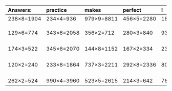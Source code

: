 | Answers: | practice | makes | perfect | ! |
| :--- | :--- | :--- | :--- | :--- |
| 238×8=1904 | 234×4=936 | 979×9=8811 | 456×5=2280 | 182×3=546 | 
|   |   |   |   |   | 
|   |   |   |   |   | 
|   |   |   |   |   | 
| 129×6=774 | 343×6=2058 | 356×2=712 | 280×3=840 | 935×5=4675 | 
|   |   |   |   |   | 
|   |   |   |   |   | 
|   |   |   |   |   | 
|   |   |   |   |   | 
| 174×3=522 | 345×6=2070 | 144×8=1152 | 167×2=334 | 234×7=1638 | 
|   |   |   |   |   | 
|   |   |   |   |   | 
|   |   |   |   |   | 
|   |   |   |   |   | 
| 120×2=240 | 233×8=1864 | 737×3=2211 | 292×8=2336 | 803×9=7227 | 
|   |   |   |   |   | 
|   |   |   |   |   | 
|   |   |   |   |   | 
|   |   |   |   |   | 
| 262×2=524 | 990×4=3960 | 523×5=2615 | 214×3=642 | 785×4=3140 | 
